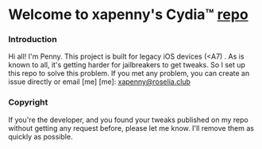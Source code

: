 # Welcome to xapenny's Cydia™ [repo]
[repo]: http://old.repo.popipa.club

### Introduction
Hi all! I'm Penny. This project is built for legacy iOS devices (<A7) . As is known to all, it's getting harder for jailbreakers to get tweaks. So I set up this repo to solve this problem. If you met any problem, you can create an issue directly or email [me]
[me]: xapenny@roselia.club

### Copyright
If you're the developer, and you found your tweaks published on my repo without getting any request before, please let me know. I'll remove them as quickly as possible.
